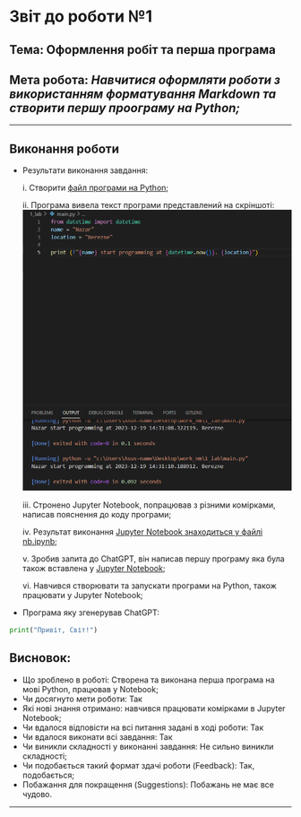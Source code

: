 # Звіт до роботи №1
## Тема: Оформлення робіт та перша програма
## Мета робота: *Навчитися оформляти роботи з використанням форматування Markdown та створити першу проограму на Python;*

---

## Виконання роботи
- Результати виконання завдання:

    i. Створити [файл програми на Python](main.py);
    
    ii. Програма вивела текст програми представлений на скріншоті:
    ![alt](Screenshot.png "Screenshot")

    iii. Стронено Jupyter Notebook, попрацював з різними комірками, написав пояснення до коду програми;
    
    iv. Результат виконання [Jupyter Notebook знаходиться у файлі nb.ipynb](nb.ipynb);

    v. Зробив запита до ChatGPT, він написав першу програму яка була також вставлена у [Jupyter Notebook](nb.ipynb);

    vi. Навчився створювати та запускати програми на Python, також працювати у Jupyter Notebook;

- Програма яку згенерував ChatGPT:

```python
print("Привіт, Світ!")
```
## Висновок:
- Що зроблено в роботі: Створена та виконана перша програма на мові Python, працював у Notebook;
- Чи досягнуто мети роботи: Так
- Які нові знання отримано: навчився працювати комірками в Jupyter Notebook;
- Чи вдалося відповісти на всі питання задані в ході роботи: Так
- Чи вдалося виконати всі завдання: Так
- Чи виникли складності у виконанні завдання: Не сильно виникли складності;
- Чи подобається такий формат здачі роботи (Feedback): Так, подобається;
- Побажання для покращення (Suggestions): Побажань не має все чудово.

---